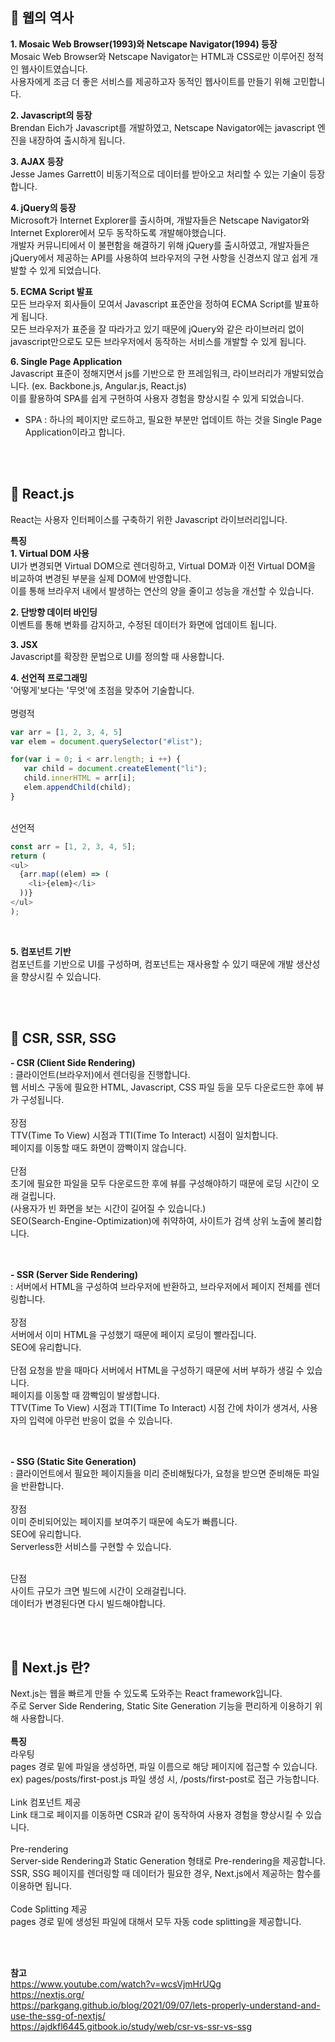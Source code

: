 ## 🔸 웹의 역사
**1. Mosaic Web Browser(1993)와 Netscape Navigator(1994) 등장**  
   Mosaic Web Browser와 Netscape Navigator는 HTML과 CSS로만 이루어진 정적인 웹사이트였습니다.    
   사용자에게 조금 더 좋은 서비스를 제공하고자 동적인 웹사이트를 만들기 위해 고민합니다.  

**2. Javascript의 등장**  
   Brendan Eich가 Javascript를 개발하였고, Netscape Navigator에는 javascript 엔진을 내장하여 출시하게 됩니다.  

**3. AJAX 등장**   
   Jesse James Garrett이 비동기적으로 데이터를 받아오고 처리할 수 있는 기술이 등장합니다.    

**4. jQuery의 등장**  
   Microsoft가 Internet Explorer를 출시하며, 개발자들은 Netscape Navigator와 Internet Explorer에서 모두 동작하도록 개발해야했습니다.  
   개발자 커뮤니티에서 이 불편함을 해결하기 위해 jQuery를 출시하였고, 개발자들은 jQuery에서 제공하는 API를 사용하여 브라우저의 구현 사항을 신경쓰지 않고 쉽게 개발할 수 있게 되었습니다.  

**5. ECMA Script 발표**  
   모든 브라우저 회사들이 모여서 Javascript 표준안을 정하여 ECMA Script를 발표하게 됩니다.  
   모든 브라우저가 표준을 잘 따라가고 있기 때문에 jQuery와 같은 라이브러리 없이 javascript만으로도 모든 브라우저에서 동작하는 서비스를 개발할 수 있게 됩니다.  

**6. Single Page Application**  
   Javascript 표준이 정해지면서 js를 기반으로 한 프레임워크, 라이브러리가 개발되었습니다. (ex. Backbone.js, Angular.js, React.js)  
   이를 활용하여 SPA를 쉽게 구현하여 사용자 경험을 향상시킬 수 있게 되었습니다.    
   * SPA : 하나의 페이지만 로드하고, 필요한 부분만 업데이트 하는 것을 Single Page Application이라고 합니다.  

<br/><br/>

## 🔸 React.js
React는 사용자 인터페이스를 구축하기 위한 Javascript 라이브러리입니다.   

**특징**  
**1. Virtual DOM 사용**     
   UI가 변경되면 Virtual DOM으로 렌더링하고, Virtual DOM과 이전 Virtual DOM을 비교하여 변경된 부분을 실제 DOM에 반영합니다.  
   이를 통해 브라우저 내에서 발생하는 연산의 양을 줄이고 성능을 개선할 수 있습니다.  

**2. 단방향 데이터 바인딩**  
   이벤트를 통해 변화를 감지하고, 수정된 데이터가 화면에 업데이트 됩니다.  

**3. JSX**  
   Javascript를 확장한 문법으로 UI를 정의할 때 사용합니다.  

**4. 선언적 프로그래밍**  
   '어떻게'보다는 '무엇'에 초점을 맞추어 기술합니다.  
<br/>
   명령적  

  ```javascript
var arr = [1, 2, 3, 4, 5]
var elem = document.querySelector("#list");

for(var i = 0; i < arr.length; i ++) {
     var child = document.createElement("li");
     child.innerHTML = arr[i];
     elem.appendChild(child);
}
  ```
<br/>
선언적  

  ```javascript
  const arr = [1, 2, 3, 4, 5];
return (
  <ul>
    {arr.map((elem) => (
      <li>{elem}</li>
    ))}
  </ul>
);

  ```
<br/>

**5. 컴포넌트 기반**  
   컴포넌트를 기반으로 UI를 구성하며, 컴포넌트는 재사용할 수 있기 때문에 개발 생산성을 향상시킬 수 있습니다.  

<br/><br/>
## 🔸 CSR, SSR, SSG
**- CSR (Client Side Rendering)**  
  : 클라이언트(브라우저)에서 렌더링을 진행합니다.  
    웹 서비스 구동에 필요한 HTML, Javascript, CSS 파일 등을 모두 다운로드한 후에 뷰가 구성됩니다.  
<br/>
  장점  
  TTV(Time To View) 시점과 TTI(Time To Interact) 시점이 일치합니다.  
  페이지를 이동할 때도 화면이 깜빡이지 않습니다.   
<br/>
  단점  
  초기에 필요한 파일을 모두 다운로드한 후에 뷰를 구성해야하기 때문에 로딩 시간이 오래 걸립니다.   
  (사용자가 빈 화면을 보는 시간이 길어질 수 있습니다.)  
  SEO(Search-Engine-Optimization)에 취약하여, 사이트가 검색 상위 노출에 불리합니다.  
<br/><br/>

**- SSR (Server Side Rendering)**  
  : 서버에서 HTML을 구성하여 브라우저에 반환하고, 브라우저에서 페이지 전체를 렌더링합니다.  
<br/>
  장점  
  서버에서 이미 HTML을 구성했기 때문에 페이지 로딩이 빨라집니다.  
  SEO에 유리합니다.  
<br/>
  단점
  요청을 받을 때마다 서버에서 HTML을 구성하기 때문에 서버 부하가 생길 수 있습니다.    
  페이지를 이동할 때 깜빡임이 발생합니다.  
  TTV(Time To View) 시점과 TTI(Time To Interact) 시점 간에 차이가 생겨서, 사용자의 입력에 아무런 반응이 없을 수 있습니다.  
<br/><br/>

**- SSG (Static Site Generation)**  
  : 클라이언트에서 필요한 페이지들을 미리 준비해뒀다가, 요청을 받으면 준비해둔 파일을 반환합니다.  
<br/>
  장점  
  이미 준비되어있는 페이지를 보여주기 때문에 속도가 빠릅니다.  
  SEO에 유리합니다.  
  Serverless한 서비스를 구현할 수 있습니다.  
<br/>

  단점  
  사이트 규모가 크면 빌드에 시간이 오래걸립니다.  
  데이터가 변경된다면 다시 빌드해야합니다.  

<br/><br/>
## 🔸 Next.js 란?
Next.js는 웹을 빠르게 만들 수 있도록 도와주는 React framework입니다.  
주로 Server Side Rendering, Static Site Generation 기능을 편리하게 이용하기 위해 사용합니다.  
<br/>
**특징**    
라우팅  
pages 경로 밑에 파일을 생성하면, 파일 이름으로 해당 페이지에 접근할 수 있습니다.  
ex) pages/posts/first-post.js 파일 생성 시, /posts/first-post로 접근 가능합니다.  
<br/>
Link 컴포넌트 제공  
Link 태그로 페이지를 이동하면 CSR과 같이 동작하여 사용자 경험을 향상시킬 수 있습니다.  
<br/>
Pre-rendering  
Server-side Rendering과 Static Generation 형태로 Pre-rendering을 제공합니다.   
SSR, SSG 페이지를 렌더링할 때 데이터가 필요한 경우, Next.js에서 제공하는 함수를 이용하면 됩니다.  
<br/>
Code Splitting 제공  
pages 경로 밑에 생성된 파일에 대해서 모두 자동 code splitting을 제공합니다.  


<br/><br/>

**참고**  
https://www.youtube.com/watch?v=wcsVjmHrUQg  
https://nextjs.org/  
https://parkgang.github.io/blog/2021/09/07/lets-properly-understand-and-use-the-ssg-of-nextjs/  
https://ajdkfl6445.gitbook.io/study/web/csr-vs-ssr-vs-ssg  

